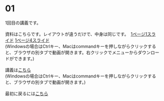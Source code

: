 # 01
1回目の講義です。</br>
</br>
資料はこちらです。レイアウトが違うだけで、中身は同じです。　[1ページ1スライド](2025統計学_基礎01.pdf) [1ページ4スライド](2025統計学_基礎01_1P4.pdf)</br>
  (Windowsの場合はCtrlキー、Macはcommandキーを押しながらクリックすると、ブラウザの別タブで動画が開きます。右クリックでメニューからダウンロードができます。)</br>
</br>
講義は[こちら](https://youtu.be/d3muQSLv17c)</br>
    (Windowsの場合はCtrlキー、Macはcommandキーを押しながらクリックすると、ブラウザの別タブで動画が開きます。)</br>
</br>
最初に戻るには[こちら](https://github.com/kerokerodasu-collab/2025_grad_stat/blob/main/README.md#2025_grad_stat)
